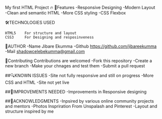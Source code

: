 My first HTML Project 🔥
💫Features
-Responsive Designing
-Modern Layout
-Clean and semantic HTML
-More CSS styling
-CSS Flexbox

🛠️TECHNOLOGIES USED

    HTML5    For structure and layout
    CSS3     For Designing and resposinveness


👤AUTHOR
-Name     Jibare Ekumma
-Github   https://github.com/jibareekumma
-Mail     shadowcelebekumma@gmail.com

📌Contributing
Contributions are welcomed
-Fork this repository
-Create a new branch
-Make your chnages and test them
-Submit a pull request

##🔍KNOWN ISSUES
-Site not fully responsive and still on progress
-More CSS and HTML
-Site not yet live

##🥅IMPROVEMENTS NEEDED 
-Improvements in Responsive designing

##🙏ACKNOWLEDGMENTS 
-Inpsired by various online community projects and mentors
-Photos Inspriration From Unspalash and Pinterest
-Layout and structure inspired by me
